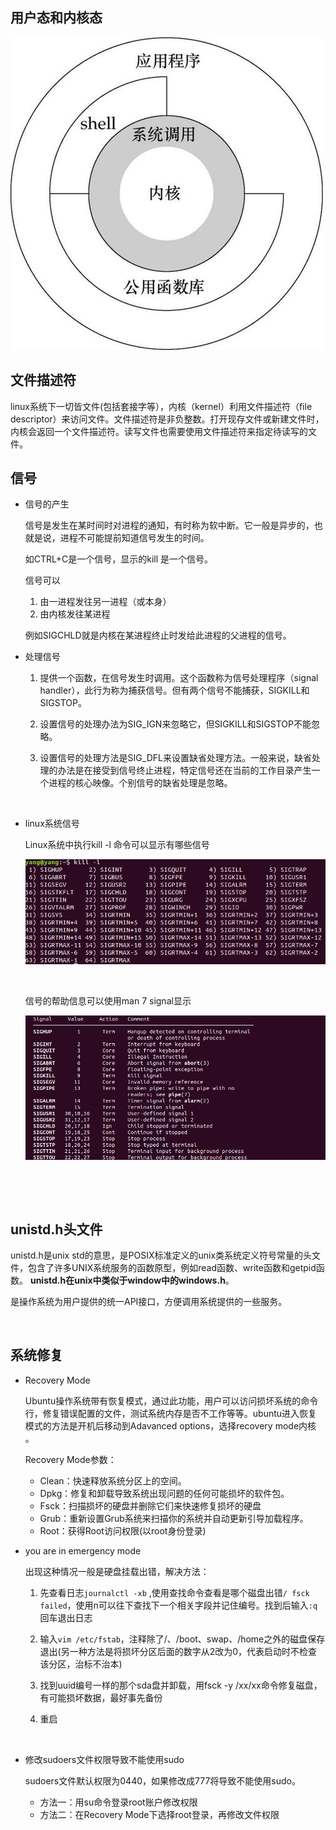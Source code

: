## 用户态和内核态

![linux体系架构](img/Linux体系架构.jpg)









## 文件描述符

linux系统下一切皆文件(包括套接字等），内核（kernel）利用文件描述符（file descriptor）来访问文件。文件描述符是非负整数。打开现存文件或新建文件时，内核会返回一个文件描述符。读写文件也需要使用文件描述符来指定待读写的文件。





## 信号

- 信号的产生

  信号是发生在某时间时对进程的通知，有时称为软中断。它一般是异步的，也就是说，进程不可能提前知道信号发生的时间。

  如CTRL+C是一个信号，显示的kill 是一个信号。

  信号可以

  1. 由一进程发往另一进程（或本身）
  2. 由内核发往某进程

  例如SIGCHLD就是内核在某进程终止时发给此进程的父进程的信号。





- 处理信号

  1. 提供一个函数，在信号发生时调用。这个函数称为信号处理程序（signal handler），此行为称为捕获信号。但有两个信号不能捕获，SIGKILL和SIGSTOP。

  2. 设置信号的处理办法为SIG_IGN来忽略它，但SIGKILL和SIGSTOP不能忽略。

  3. 设置信号的处理方法是SIG_DFL来设置缺省处理方法。一般来说，缺省处理的办法是在接受到信号终止进程，特定信号还在当前的工作目录产生一个进程的核心映像。个别信号的缺省处理是忽略。

     ​	

- linux系统信号

  Linux系统中执行kill -l 命令可以显示有哪些信号

  ![信号](img/信号.png)

  ​	

  信号的帮助信息可以使用man 7 signal显示

  ![信号帮助信息](img/信号帮助信息.png)
  
  ​				

​			





## unistd.h头文件

unistd.h是unix std的意思，是POSIX标准定义的unix类系统定义符号常量的头文件，包含了许多UNIX系统服务的函数原型，例如read函数、write函数和getpid函数。 **unistd.h在unix中类似于window中的windows.h**。

是操作系统为用户提供的统一API接口，方便调用系统提供的一些服务。

​					



## 系统修复 

- Recovery Mode 

  Ubuntu操作系统带有恢复模式，通过此功能，用户可以访问损坏系统的命令行，修复错误配置的文件，测试系统内存是否不工作等等。ubuntu进入恢复模式的方法是开机后移动到Adavanced options，选择recovery mode内核 。

  Recovery Mode参数：

  - Clean：快速释放系统分区上的空间。
  - Dpkg：修复和卸载导致系统出现问题的任何可能损坏的软件包。
  - Fsck：扫描损坏的硬盘并删除它们来快速修复损坏的硬盘
  - Grub：重新设置Grub系统来扫描你的系统并自动更新引导加载程序。
  - Root：获得Root访问权限(以root身份登录)



- you are in emergency mode 

  出现这种情况一般是硬盘挂载出错，解决方法：

  1. 先查看日志`journalctl -xb` ,使用查找命令查看是哪个磁盘出错`/ fsck failed`，使用n可以往下查找下一个相关字段并记住编号。找到后输入`:q`回车退出日志
  
  2. 输入`vim /etc/fstab`，注释除了/、/boot、swap、/home之外的磁盘保存退出(另一种方法是将损坏分区后面的数字从2改为0，代表启动时不检查该分区，治标不治本)
  
  3. 找到uuid编号一样的那个sda盘并卸载，用fsck -y /xx/xx命令修复磁盘，有可能损坏数据，最好事先备份
  
  4. 重启
  
     ​	
  
- 修改sudoers文件权限导致不能使用sudo

  sudoers文件默认权限为0440，如果修改成777将导致不能使用sudo。

  - 方法一：用su命令登录root账户修改权限
  - 方法二：在Recovery Mode下选择root登录，再修改文件权限	  